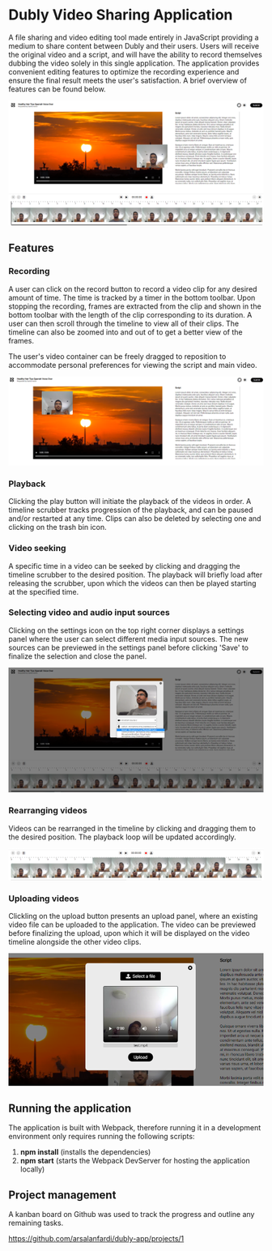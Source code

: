 # Dubly Video Sharing Application
A file sharing and video editing tool made entirely in JavaScript providing a medium to share content between Dubly and their users. Users will receive the original video and a script, and will have the ability to record themselves dubbing the video solely in this single application. The application provides convenient editing features to optimize the recording experience and ensure the final result meets the user's satisfaction. A brief overview of features can be found below.

![Dubly Video Sharing Application](assets/readme/application.png)

## Features

### Recording

A user can click on the record button to record a video clip for any desired amount of time. The time is tracked by a timer in the bottom toolbar. Upon stopping the recording, frames are extracted from the clip and shown in the bottom toolbar with the length of the clip corresponding to its duration. A user can then scroll through the timeline to view all of their clips. The timeline can also be zoomed into and out of to get a better view of the frames.

The user's video container can be freely dragged to reposition to accommodate personal preferences for viewing the script and main video.

![Reposition User Video](assets/readme/user-video.png)

### Playback

Clicking the play button will initiate the playback of the videos in order. A timeline scrubber tracks progression of the playback, and can be paused and/or restarted at any time. Clips can also be deleted by selecting one and clicking on the trash bin icon.


### Video seeking

A specific time in a video can be seeked by clicking and dragging the timeline scrubber to the desired position. The playback will briefly load after releasing the scrubber, upon which the videos can then be played starting at the specified time.

### Selecting video and audio input sources

Clicking on the settings icon on the top right corner displays a settings panel where the user can select different media input sources. The new sources can be previewed in the settings panel before clicking 'Save' to finalize the selection and close the panel.

![Settings](assets/readme/settings.png)

### Rearranging videos

Videos can be rearranged in the timeline by clicking and dragging them to the desired position. The playback loop will be updated accordingly.

![Rearrange Videos](assets/readme/rearrange.png)

### Uploading videos

Clickling on the upload button presents an upload panel, where an existing video file can be uploaded to the application. The video can be previewed before finalizing the upload, upon which it will be displayed on the video timeline alongside the other video clips.

![Upload](assets/readme/upload.png)


## Running the application

The application is built with Webpack, therefore running it in a development environment only requires running the following scripts:

1. **npm install** (installs the dependencies)
2. **npm start** (starts the Webpack DevServer for hosting the application locally)

## Project management

A kanban board on Github was used to track the progress and outline any remaining tasks.

https://github.com/arsalanfardi/dubly-app/projects/1